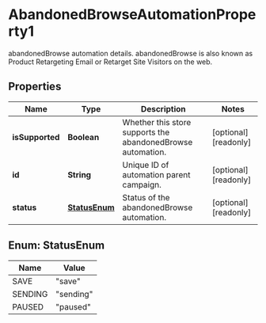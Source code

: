 

# AbandonedBrowseAutomationProperty1

abandonedBrowse automation details. abandonedBrowse is also known as Product Retargeting Email or Retarget Site Visitors on the web.

## Properties

| Name | Type | Description | Notes |
|------------ | ------------- | ------------- | -------------|
|**isSupported** | **Boolean** | Whether this store supports the abandonedBrowse automation. |  [optional] [readonly] |
|**id** | **String** | Unique ID of automation parent campaign. |  [optional] [readonly] |
|**status** | [**StatusEnum**](#StatusEnum) | Status of the abandonedBrowse automation. |  [optional] [readonly] |



## Enum: StatusEnum

| Name | Value |
|---- | -----|
| SAVE | &quot;save&quot; |
| SENDING | &quot;sending&quot; |
| PAUSED | &quot;paused&quot; |



